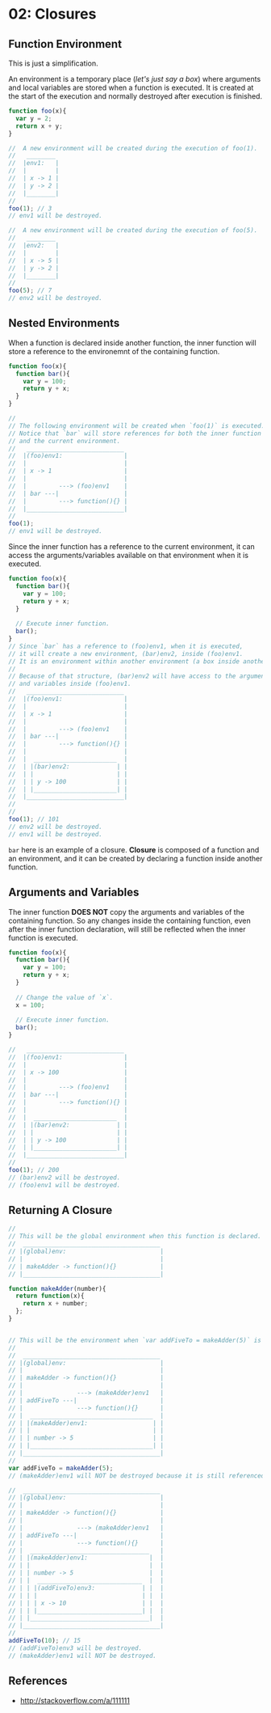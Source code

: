 # 02: Closures

## Function Environment

This is just a simplification.

An environment is a temporary place (*let's just say a box*) where arguments and local variables are stored when a function is executed. It is created at the start of the execution and normally destroyed after execution is finished.

```js
function foo(x){
  var y = 2;
  return x + y;
}

//  A new environment will be created during the execution of foo(1).
//   ________
//  |env1:   |
//  |        |
//  | x -> 1 |
//  | y -> 2 |
//  |________|
//
foo(1); // 3
// env1 will be destroyed.

//  A new environment will be created during the execution of foo(5).
//   ________
//  |env2:   |
//  |        |
//  | x -> 5 |
//  | y -> 2 |
//  |________|
//
foo(5); // 7
// env2 will be destroyed.
```

## Nested Environments

When a function is declared inside another function, the inner function will store a reference to the environemnt of the containing function.

```js
function foo(x){
  function bar(){
    var y = 100;
    return y + x;
  }
}

//
// The following environment will be created when `foo(1)` is executed. 
// Notice that `bar` will store references for both the inner function
// and the current environment.
//   ___________________________
//  |(foo)env1:                 |
//  |                           |
//  | x -> 1                    |
//  |                           |
//  |         ---> (foo)env1    |
//  | bar ---|                  |
//  |         ---> function(){} |
//  |___________________________|
//
foo(1);
// env1 will be destroyed.
```

Since the inner function has a reference to the current environment, it can access the arguments/variables available on that environment when it is executed.

```js
function foo(x){
  function bar(){
    var y = 100;
    return y + x;
  }
  
  // Execute inner function.
  bar();
}
// Since `bar` has a reference to (foo)env1, when it is executed, 
// it will create a new environment, (bar)env2, inside (foo)env1.
// It is an environment within another environment (a box inside another box).
//
// Because of that structure, (bar)env2 will have access to the arguments 
// and variables inside (foo)env1.
//   ___________________________
//  |(foo)env1:                 |
//  |                           |
//  | x -> 1                    |
//  |                           |
//  |         ---> (foo)env1    |
//  | bar ---|                  |
//  |         ---> function(){} |
//  |                           |
//  |  _______________________  |
//  | |(bar)env2:             | |
//  | |                       | |
//  | | y -> 100              | |
//  | |_______________________| |
//  |___________________________|
//
//
foo(1); // 101
// env2 will be destroyed.
// env1 will be destroyed.
```

`bar` here is an example of a closure. **Closure** is composed of a function and an environment, and it can be created by declaring a function inside another function.

## Arguments and Variables

The inner function **DOES NOT** copy the arguments and variables of the containing function. So any changes inside the containing function, even after the inner function declaration, will still be reflected when the inner function is executed.

```js
function foo(x){
  function bar(){
    var y = 100;
    return y + x;
  }
  
  // Change the value of `x`.
  x = 100;
  
  // Execute inner function.
  bar();
}

//   ___________________________
//  |(foo)env1:                 |
//  |                           |
//  | x -> 100                  |
//  |                           |
//  |         ---> (foo)env1    |
//  | bar ---|                  |
//  |         ---> function(){} |
//  |                           |
//  |  _______________________  |
//  | |(bar)env2:             | |
//  | |                       | |
//  | | y -> 100              | |
//  | |_______________________| |
//  |___________________________|
//
foo(1); // 200
// (bar)env2 will be destroyed.
// (foo)env1 will be destroyed.
```

## Returning A Closure

```js
//
// This will be the global environment when this function is declared.
//  ______________________________________
// |(global)env:                          |
// |                                      |
// | makeAdder -> function(){}            |
// |______________________________________|

function makeAdder(number){
  return function(x){
    return x + number;
  };
}


// This will be the environment when `var addFiveTo = makeAdder(5)` is executed.
//
//  ______________________________________
// |(global)env:                          |
// |                                      |
// | makeAdder -> function(){}            |
// |                                      |
// |               ---> (makeAdder)env1   |
// | addFiveTo ---|                       |
// |               ---> function(){}      |
// |  __________________________________  |
// | |(makeAdder)env1:                  | |
// | |                                  | |
// | | number -> 5                      | |
// | |__________________________________| |
// |______________________________________|
//
var addFiveTo = makeAdder(5);
// (makeAdder)env1 will NOT be destroyed because it is still referenced by the function `addFiveTo`.

//  ______________________________________
// |(global)env:                          |
// |                                      |
// | makeAdder -> function(){}            |
// |                                      |
// |               ---> (makeAdder)env1   |
// | addFiveTo ---|                       |
// |               ---> function(){}      |
// |  _________________________________   |
// | |(makeAdder)env1:                 |  |
// | |                                 |  |
// | | number -> 5                     |  |
// | |  _____________________________  |  |
// | | |(addFiveTo)env3:             | |  |
// | | |                             | |  |
// | | | x -> 10                     | |  |
// | | |_____________________________| |  |
// | |_________________________________|  |
// |______________________________________|
//
addFiveTo(10); // 15
// (addFiveTo)env3 will be destroyed.
// (makeAdder)env1 will NOT be destroyed.
```

## References
- http://stackoverflow.com/a/111111
